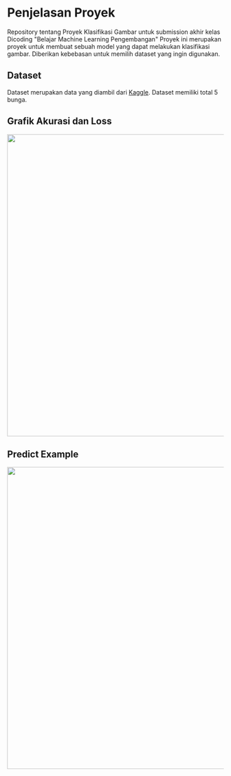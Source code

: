# Penjelasan Proyek
Repository tentang Proyek Klasifikasi Gambar untuk submission akhir kelas Dicoding "Belajar Machine Learning Pengembangan"
Proyek ini merupakan proyek untuk membuat sebuah model yang dapat melakukan klasifikasi gambar. Diberikan kebebasan untuk memilih dataset yang ingin digunakan.

## Dataset
Dataset merupakan data yang diambil dari [Kaggle](https://www.kaggle.com/datasets/marquis03/flower-classification). Dataset memiliki total 5 bunga.


## Grafik Akurasi dan Loss 

<img src="" width="700">


## Predict Example
<img src="" width="700">